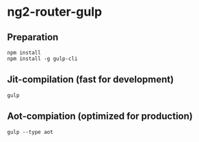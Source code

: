 # ng2-router-gulp

## Preparation
```
npm install
npm install -g gulp-cli
```

## Jit-compilation (fast for development) 

```
gulp
```

## Aot-compiation (optimized for production)
```
gulp --type aot
```
